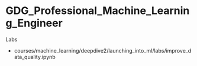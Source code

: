 # GDG_Professional_Machine_Learning_Engineer


Labs

- courses/machine_learning/deepdive2/launching_into_ml/labs/improve_data_quality.ipynb
